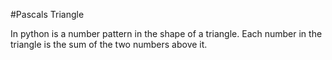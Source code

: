 #Pascals Triangle 

In python is a number pattern in the shape of a triangle. Each number in the triangle is the sum of the two numbers above it.
